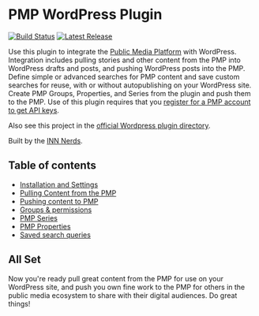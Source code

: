 # PMP WordPress Plugin

[![Build Status](https://travis-ci.org/publicmediaplatform/pmp-wordpress.svg?branch=master)](https://travis-ci.org/publicmediaplatform/pmp-wordpress)
[![Latest Release](https://img.shields.io/github/release/publicmediaplatform/pmp-wordpress.svg)](https://github.com/publicmediaplatform/pmp-wordpress/releases/latest)

Use this plugin to integrate the [Public Media Platform](http://publicmediaplatform.org/) with WordPress. Integration includes pulling stories and other content from the PMP into WordPress drafts and posts, and pushing WordPress posts into the PMP. Define simple or advanced searches for PMP content and save custom searches for reuse, with or without autopublishing on your WordPress site. Create PMP Groups, Properties, and Series from the plugin and push them to the PMP. Use of this plugin requires that you [register for a PMP account to get API keys](https://support.pmp.io/register).

Also see this project in the [official Wordpress plugin directory](https://wordpress.org/plugins/public-media-platform/).

Built by the [INN Nerds](http://nerds.inn.org/).

## Table of contents

- [Installation and Settings](/docs/installation.md)
- [Pulling Content from the PMP](/docs/pulling-content.md)
- [Pushing content to PMP](/docs/puching-content.md)
- [Groups & permissions](/docs/creating-and-managing-groups.md)
- [PMP Series](/docs/series.md)
- [PMP Properties](/docs/properties.md)
- [Saved search queries](/docs/search.md)

## All Set

Now you're ready pull great content from the PMP for use on your WordPress site, and push you own fine work to the PMP for others in the public media ecosystem to share with their digital audiences. Do great things!
